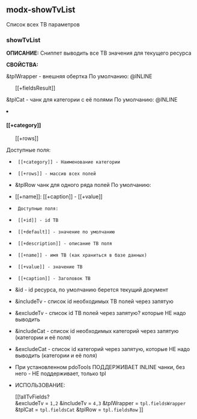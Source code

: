 ## modx-showTvList
Список всех ТВ параметров

### showTvList

**ОПИСАНИЕ:**
Сниппет выводить все ТВ значения для текущего ресурса


**СВОЙСТВА:**

&tplWrapper - внешняя обертка По умолчанию: @INLINE  <ul>[[+fieldsResult]]</ul>

&tplCat - чанк для категории с её полями По умолчанию: @INLINE  <li><h4>[[+category]]</h4> <ul>[[+rows]]</ul></li>
Доступные поля:
 *      [[+category]] - Наименование категории
 *      [[+rows]] - массив всех полей


 * &tplRow  чанк для одного ряда полей По умолчанию: <li>[[+name]]: [[+caption]] - [[+value]]</li>
 *      Доступные поля:
 *      [[+id]] - id ТВ 
 *      [[+default]] - значение по умолчанию
 *      [[+description]] - описание ТВ поля 
 *      [[+name]] - имя ТВ (как храниться в базе данных)
 *      [[+value]] - значение ТВ  
 *      [[+caption]] - Заголовок ТВ 


 * &id - id ресурса, по умолчанию берется текущий документ
 * &includeTv - список id необходимых ТВ полей через запятую
 * &excludeTv - список id ТВ полей через запятую? которые НЕ надо выводить
 * &includeCat - список id необходимых категорий через запятую (категории и её поля)
 * &excludeCat - список  id категорий через запятую, которые НЕ надо выводить (категории и её поля)

 * При установленном pdoTools ПОДДЕРЖИВАЕТ INLINE чанки, без него - НЕ поддерживает, только tpl 


 * ИСПОЛЬЗОВАНИЕ:

    [[!allTvFields?     
       &excludeTv = `1,2` 
       &includeTv = `4,3` 
       &tplWrapper = `tpl.fieldsWrapper`
       &tplCat = `tpl.fieldsCat`
       &tplRow = `tpl.fieldsRow`
    ]]
